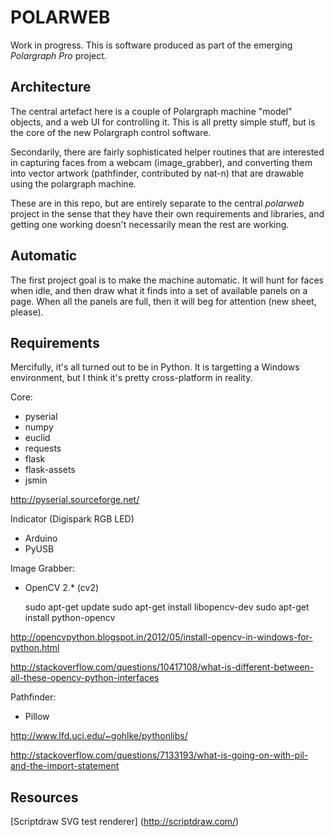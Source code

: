 POLARWEB
========

Work in progress.
This is software produced as part of the emerging *Polargraph Pro* project.

Architecture
------------

The central artefact here is a couple of Polargraph machine "model" objects, 
and a web UI for controlling it. This is all pretty simple stuff, but is the 
core of the new Polargraph control software. 

Secondarily, there are fairly sophisticated helper routines that are interested 
in capturing faces from a webcam (image_grabber), and converting them into vector 
artwork (pathfinder, contributed by nat-n) that are drawable using the polargraph machine. 

These are in this repo, but are entirely separate to the central _polarweb_ project 
in the sense that they have their own requirements and libraries, and getting one 
working doesn't necessarily mean the rest are working.

Automatic
---------

The first project goal is to make the machine automatic. It will hunt for faces when idle, 
and then draw what it finds into a set of available panels on a page. When all the panels
are full, then it will beg for attention (new sheet, please).

Requirements
------------

Mercifully, it's all turned out to be in Python. It is targetting a Windows environment, but I think
it's pretty cross-platform in reality.

Core:
* pyserial
* numpy
* euclid
* requests
* flask
* flask-assets
* jsmin

http://pyserial.sourceforge.net/

Indicator (Digispark RGB LED)
* Arduino
* PyUSB

Image Grabber:
* OpenCV 2.* (cv2)

  sudo apt-get update
  sudo apt-get install libopencv-dev
  sudo apt-get install python-opencv

http://opencvpython.blogspot.in/2012/05/install-opencv-in-windows-for-python.html

http://stackoverflow.com/questions/10417108/what-is-different-between-all-these-opencv-python-interfaces

Pathfinder:
* Pillow

http://www.lfd.uci.edu/~gohlke/pythonlibs/

http://stackoverflow.com/questions/7133193/what-is-going-on-with-pil-and-the-import-statement

Resources
---------

[Scriptdraw SVG test renderer] (http://scriptdraw.com/)
